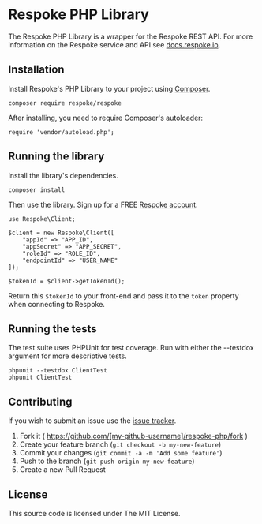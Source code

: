 # Respoke PHP Library

The Respoke PHP Library is a wrapper for the Respoke REST API. For more information on the
Respoke service and API see [docs.respoke.io](http://docs.respoke.io).

## Installation

Install Respoke's PHP Library to your project using [Composer](https://getcomposer.org/).

    composer require respoke/respoke
    
After installing, you need to require Composer's autoloader:

    require 'vendor/autoload.php';
    
## Running the library

Install the library's dependencies.

    composer install
    
Then use the library. Sign up for a FREE [Respoke account](https://portal.respoke.io/#/signup).

    use Respoke\Client;
   
    $client = new Respoke\Client([
        "appId" => "APP_ID",
        "appSecret" => "APP_SECRET",
        "roleId" => "ROLE_ID",
        "endpointId" => "USER_NAME"
    ]);
    
    $tokenId = $client->getTokenId();
    
Return this `$tokenId` to your front-end and pass it to the `token` property when connecting to Respoke.

## Running the tests

The test suite uses PHPUnit for test coverage. Run with either the --testdox argument for more descriptive tests.

    phpunit --testdox ClientTest
    phpunit ClientTest

## Contributing

If you wish to submit an issue use the [issue tracker].

[issue tracker]: https://github.com/respoke/respoke-php/issues

1. Fork it ( https://github.com/[my-github-username]/respoke-php/fork )
2. Create your feature branch (`git checkout -b my-new-feature`)
3. Commit your changes (`git commit -a -m 'Add some feature'`)
4. Push to the branch (`git push origin my-new-feature`)
5. Create a new Pull Request

## License

This source code is licensed under The MIT License.